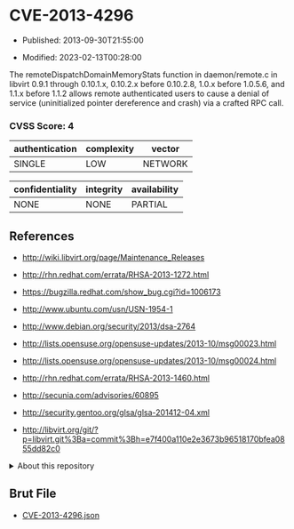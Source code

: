 # CVE-2013-4296

- Published: 2013-09-30T21:55:00

- Modified: 2023-02-13T00:28:00

The remoteDispatchDomainMemoryStats function in daemon/remote.c in libvirt 0.9.1 through 0.10.1.x, 0.10.2.x before 0.10.2.8, 1.0.x before 1.0.5.6, and 1.1.x before 1.1.2 allows remote authenticated users to cause a denial of service (uninitialized pointer dereference and crash) via a crafted RPC call.

### CVSS Score: **4**

| authentication | complexity | vector |
| --- | --- | --- |
| SINGLE | LOW | NETWORK |

| confidentiality | integrity | availability |
| --- | --- | --- |
| NONE | NONE | PARTIAL |

## References

* http://wiki.libvirt.org/page/Maintenance_Releases

* http://rhn.redhat.com/errata/RHSA-2013-1272.html

* https://bugzilla.redhat.com/show_bug.cgi?id=1006173

* http://www.ubuntu.com/usn/USN-1954-1

* http://www.debian.org/security/2013/dsa-2764

* http://lists.opensuse.org/opensuse-updates/2013-10/msg00023.html

* http://lists.opensuse.org/opensuse-updates/2013-10/msg00024.html

* http://rhn.redhat.com/errata/RHSA-2013-1460.html

* http://secunia.com/advisories/60895

* http://security.gentoo.org/glsa/glsa-201412-04.xml

* http://libvirt.org/git/?p=libvirt.git%3Ba=commit%3Bh=e7f400a110e2e3673b96518170bfea0855dd82c0

<details>
<summary>About this repository</summary> 

  This repository is part of the project [Live Hack CVE](https://github.com/Live-Hack-CVE). Main website can be found [www.live-hack.org](https://www.live-hack.org) 
  
  Made by [Sn0wAlice](https://github.com/Sn0wAlice) for the people that care about security and need to have a feed of the latest CVEs. Hope you enjoy it, don't forget to star the repo and follow me on [Twitter](https://twitter.com/Sn0wAlice) and [Github](https://github.com/Sn0wAlice). And that is my [personnal website](https://www.alice-snow.me/)

  - [Home Page](https://github.com/Live-Hack-CVE)
  - [Framework](https://github.com/Live-Hack-CVE/cve-framework)
  - [CVE database](https://github.com/Live-Hack-CVE/full_database)
  - [Changelog](https://github.com/Live-Hack-CVE/Changelog)
</details>

## Brut File

* [CVE-2013-4296.json](https://raw.githubusercontent.com/Live-Hack-CVE/full_database/main/cves/2013/CVE-2013-4296.json)

